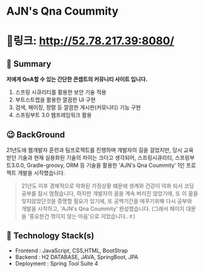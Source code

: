 # **AJN's Qna Coummity**
# 🚀링크: http://52.78.217.39:8080/
## 📌 Summary

**저에게 QnA할 수 있는 간단한 콘셉트의 커뮤니티 사이트 입니다.**
 1. 스프링 시큐리티를 활용한 보안 기술 적용
 2. 부트스트랩을 활용한 깔끔한 UI 구현
 3. 검색, 페이징, 정렬 등 깔끔한 게시판(커뮤니티) 기능 구현
 4. 스프링부트 3.0 웹프레임워크 활용
 
 
## 😉 BackGround
21년도에 웹개발자 훈련과 팀프로젝트를 진행하며 개발자의 길을 걸었지만,
당시 교육 받던 기술과 현재 실용화된 기술의 차이는 크다고 생각되어,
스프링시큐리티, 스프링부트3.0.0, Gradle-groovy, ORM 등 기술을 활용한
'AJN's Qna Coummity' 1인 프로젝트 개발을 시작했습니다.

> 21년도 이후 경제적으로 악화된 가정상황 떄문에 생계와 건강이 악화 되서 코딩 공부를 잠시 멈췄습니다, 하지만 개발자의 꿈을
계속 버리진 않았기에, 또 이 꿈을 잊지않았단것을 증명할 필요가 있기에, 
또 공백기간을 메꾸기위해 다시 공부와 개발을 시작하고, 'AJN's Qna Coummity' 완성했습니다.
(그래서 페이지 대문을 '중요한건 꺾이지 않는 마음'으로 지었습니다..ㅎ)


## 🔨  Technology Stack(s)
-   Frontend : JavaScript, CSS,HTML, BootStrap
-   Backend : H2 DATABASE, JAVA, SpringBoot, JPA
-   Deployment : Spring Tool Suite 4
